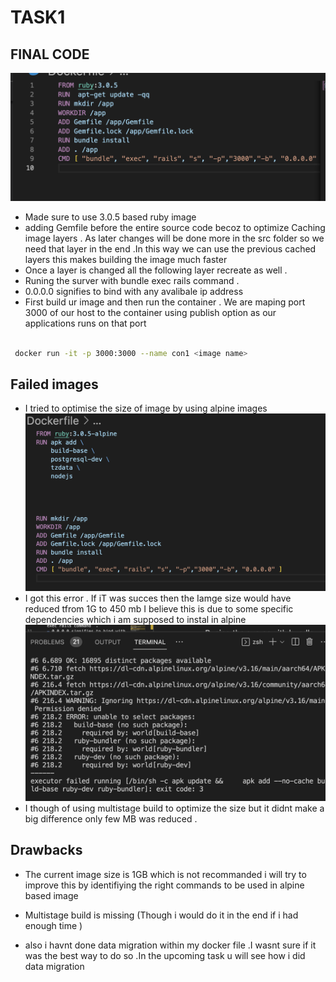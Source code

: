 # TASK1

## FINAL CODE  

 ![hi](myimages/Screenshot%202023-04-08%20at%208.56.29%20PM.png)

- Made  sure to use 3.0.5 based ruby image
- adding Gemfile before  the entire source code becoz to optimize Caching image layers . As later changes will be done more in the src folder so we need that layer in the end .In this way we can use the previous cached layers this makes building the image much faster
- Once a layer is changed all the following layer recreate as well  .
- Runing the surver with bundle exec rails command  .
- 0.0.0.0 signifies to bind with any avalibale  ip address
- First build ur image and then run the container  . We are maping port 3000 of our host to the container using publish option as  our applications runs on that port 

```bash

 docker run -it -p 3000:3000 --name con1 <image name>       


```

## Failed images

- I tried to optimise the size of image by using alpine  images
 ![Alt text](myimages/Screenshot%202023-04-01%20at%2010.04.30%20PM.png)
- I got this error . If iT was succes then the Iamge size would have reduced tfrom 1G to 450 mb I believe this is due to some  specific dependencies which i am supposed to instal in alpine
   ![Alt text](myimages/Screenshot%202023-04-08%20at%209.20.13%20PM.png)
- I though of using multistage build to optimize the size but it didnt make a big difference  only few MB was reduced .

## Drawbacks

- The current image size is 1GB  which is not recommanded i will try to improve this by identifiying the right commands to be used in alpine based image
- Multistage build is missing (Though i would do it in the end if i had enough time )

- also i havnt done data migration within my docker file .I wasnt sure if  it was the best way to do so .In the upcoming task u  will see how i did data migration
